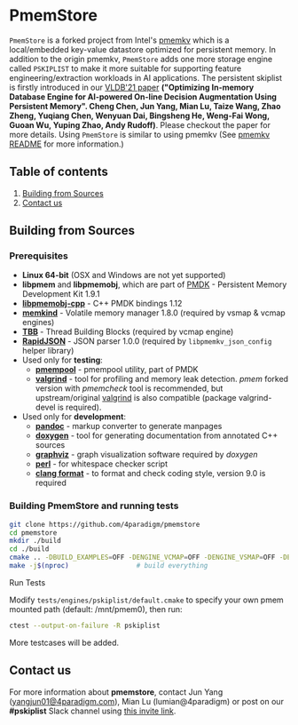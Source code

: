 # **PmemStore**

`PmemStore` is a forked project from Intel's [pmemkv](https://github.com/pmem/pmemkv) which is a local/embedded key-value datastore optimized for persistent memory. 
In addition to the origin pmemkv, `PmemStore` adds one more storage engine called `PSKIPLIST` to make it more suitable for supporting feature engineering/extraction workloads in AI applications. The persistent skiplist is firstly introduced in our [VLDB'21 paper](http://vldb.org/pvldb/vol14/p799-chen.pdf) **("Optimizing In-memory Database Engine for AI-powered On-line Decision Augmentation Using Persistent Memory". Cheng Chen, Jun Yang, Mian Lu, Taize Wang, Zhao Zheng, Yuqiang Chen, Wenyuan Dai, Bingsheng He, Weng-Fai Wong, Guoan Wu, Yuping Zhao, Andy Rudoff)**. Please checkout the paper for more details.
Using `PmemStore` is similar to using pmemkv (See [pmemkv README](README-pmemkv.md) for more information.)

## Table of contents
1. [Building from Sources](#building-from-Sources)
5. [Contact us](#contact-us)

## Building from Sources

### Prerequisites

* **Linux 64-bit** (OSX and Windows are not yet supported)
* **libpmem** and **libpmemobj**, which are part of [PMDK](https://github.com/pmem/pmdk) - Persistent Memory Development Kit 1.9.1
* [**libpmemobj-cpp**](https://github.com/pmem/libpmemobj-cpp) - C++ PMDK bindings 1.12
* [**memkind**](https://github.com/memkind/memkind) - Volatile memory manager 1.8.0 (required by vsmap & vcmap engines)
* [**TBB**](https://github.com/01org/tbb) - Thread Building Blocks (required by vcmap engine)
* [**RapidJSON**](https://github.com/tencent/rapidjson) - JSON parser 1.0.0 (required by `libpmemkv_json_config` helper library)
* Used only for **testing**:
	* [**pmempool**](https://github.com/pmem/pmdk/tree/master/src/tools/pmempool) - pmempool utility, part of PMDK
	* [**valgrind**](https://github.com/pmem/valgrind) - tool for profiling and memory leak detection. *pmem* forked version with *pmemcheck*
		tool is recommended, but upstream/original [valgrind](https://valgrind.org/) is also compatible (package valgrind-devel is required).
* Used only for **development**:
	* [**pandoc**](https://pandoc.org/) - markup converter to generate manpages
	* [**doxygen**](http://www.doxygen.nl/) - tool for generating documentation from annotated C++ sources
	* [**graphviz**](https://www.graphviz.org/) - graph visualization software required by _doxygen_
	* [**perl**](https://www.perl.org/) - for whitespace checker script
	* [**clang format**](https://clang.llvm.org/docs/ClangFormat.html) - to format and check coding style, version 9.0 is required

### Building PmemStore and running tests

```sh
git clone https://github.com/4paradigm/pmemstore
cd pmemstore
mkdir ./build
cd ./build
cmake .. -DBUILD_EXAMPLES=OFF -DENGINE_VCMAP=OFF -DENGINE_VSMAP=OFF -DENGINE_PSKIPLIST=ON -DCMAKE_BUILD_TYPE=Debug		# run CMake, prepare Debug version
make -j$(nproc)					# build everything
```

Run Tests

Modify `tests/engines/pskiplist/default.cmake` to specify your own pmem mounted path (default: /mnt/pmem0), then run:
```sh
ctest --output-on-failure -R pskiplist
```

More testcases will be added.

## Contact us
For more information about **pmemstore**, contact Jun Yang (yangjun01@4paradigm.com),
Mian Lu (lumian@4paradigm) or post on our **#pskiplist** Slack channel using
[this invite link](https://join.slack.com/share/zt-oxsgomwg-hKELngKqCfyO3oLcoV2XDw).
